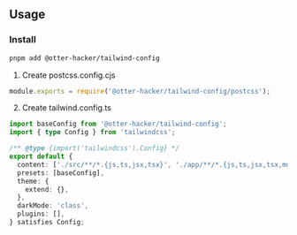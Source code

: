 ## Usage

### Install

```sh
pnpm add @otter-hacker/tailwind-config
```

1. Create postcss.config.cjs

```js
module.exports = require('@otter-hacker/tailwind-config/postcss');
```

2. Create tailwind.config.ts

```ts
import baseConfig from '@otter-hacker/tailwind-config';
import { type Config } from 'tailwindcss';

/** @type {import('tailwindcss').Config} */
export default {
  content: ['./src/**/*.{js,ts,jsx,tsx}', './app/**/*.{js,ts,jsx,tsx,mdx}'],
  presets: [baseConfig],
  theme: {
    extend: {},
  },
  darkMode: 'class',
  plugins: [],
} satisfies Config;
```
